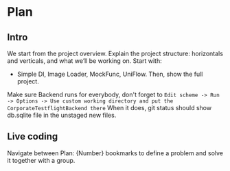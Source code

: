 # Plan

## Intro
We start from the project overview. Explain the project structure: horizontals and verticals, and what we’ll be working on.
Start with:
* Simple DI, Image Loader, MockFunc, UniFlow.
Then, show the full project.

Make sure Backend runs for everybody, don't forget to `Edit scheme -> Run -> Options -> Use custom working directory and put the CorporateTestflightBackend there`
When it does, git status should show db.sqlite file in the unstaged new files.

## Live coding

Navigate between Plan: {Number} bookmarks to define a problem and solve it together with a group.

